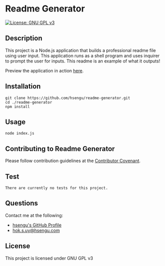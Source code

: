 # Readme Generator

[![License: GNU GPL v3](https://img.shields.io/badge/License-GNU%20GPL%20v3-blue.svg)](https://www.gnu.org/licenses/gpl-3.0)
## Description
This project is a Node.js application that builds a professional readme file using user input. This application runs as a shell program and uses inquirer to prompt the user for inputs. This readme is an example of what it outputs!

Preview the application in action [here](https://will.add/a/proper/link/when/the/recording/is/finished.html).


## Installation
	git clone https://github.com/hsengu/readme-generator.git
	cd ./readme-generator
	npm install

## Usage
	node index.js

## Contributing to Readme Generator
Please follow contribution guidelines at the [Contributor Covenant](https://www.contributor-covenant.org/version/2/1/code_of_conduct/).

## Test
	There are currently no tests for this project.

## Questions
Contact me at the following:
- [hsengu's GitHub Profile](https://github.com/hsengu)
- hok.s.uy@hsengu.com

## License
This project is licensed under GNU GPL v3
